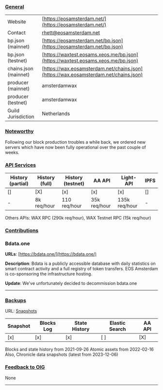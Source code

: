 ### <ins>General</ins>

|  |  |
| --- | --- |
| Website | [https://eosamsterdam.net/](https://eosamsterdam.net/) |
| Contact | rhett@eosamsterdam.net |
| bp.json (mainnet) | [https://eosamsterdam.net/bp.json](https://eosamsterdam.net/bp.json) |
| bp.json (testnet) | [https://waxtest.eosams.xeos.me/bp.json](https://waxtest.eosams.xeos.me/bp.json) |
| chains.json (mainnet) | [https://wax.eosamsterdam.net/chains.json](https://wax.eosamsterdam.net/chains.json) |
| producer (mainnet) | amsterdamwax |
| producer (testnet) | amsterdamwax |
| Guild Jurisdiction | Netherlands |

### <ins>Noteworthy</ins>
Following our block production troubles a while back, we ordered new servers which have now been fully operational over the past couple of weeks.

### <ins>API Services</ins>

| History (partial) | History (full) | History (testnet) | AA API | Light-API  | IPFS |
|--------|--------|--------|--------|--------|--------|
| [] | [X] | [x] | [x] | [x] | [] |  [] |
| - | 8k req/hour | 110 req/hour | 35k req/hour | 135k req/hour | - |

Others APIs: WAX RPC (290k req/hour), WAX Testnet RPC (15k req/hour)


### <ins>Contributions</ins>

### Bdata.one

**URLs**: [https://bdata.one/](https://bdata.one/)

**Description**: Bdata is a publicly accessible database with daily statistics on smart contract activity and a full registry of token transfers. EOS Amsterdam is co-sponsoring the infrastructure hosting. 

**Update**: 
We've unfortunately decided to decommission bdata.one

---


### <ins>Backups </ins>
URL: [Snapshots](https://snapshots.eosamsterdam.net/public/wax/)

| Snapshot | Blocks Log | State History | Elastic Search | AA API |
|--------|--------|--------|--------|--------|
| [x] | [x] | [x] | [ ] | [X] |

Blocks and state history from 2021-09-26
Atomic assets from 2022-02-16
Also, Chronicle data snapshots (latest from 2023-12-06)


### <ins>Feedback to OIG</ins>

None

----
